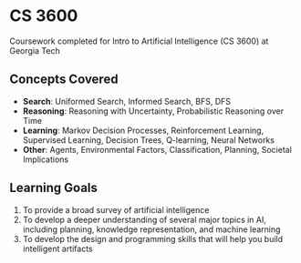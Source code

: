 # CS 3600

Coursework completed for Intro to Artificial Intelligence (CS 3600) at Georgia Tech

## Concepts Covered

+ **Search**: Uniformed Search, Informed Search, BFS, DFS
+ **Reasoning**: Reasoning with Uncertainty, Probabilistic Reasoning over Time
+ **Learning**: Markov Decision Processes, Reinforcement Learning, Supervised Learning, Decision Trees, Q-learning, Neural Networks
+ **Other**: Agents, Environmental Factors, Classification, Planning, Societal Implications


## Learning Goals

1. To provide a broad survey of artificial intelligence
2. To develop a deeper understanding of several major topics in AI, including planning, knowledge representation, and machine learning
3. To develop the design and programming skills that will help you build intelligent artifacts
